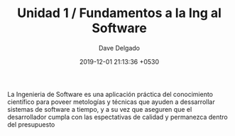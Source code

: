 ﻿---
layout: post
title:  "Unidad 1 / Fundamentos a la Ing al Software"
date:   2019-12-01 21:13:36 +0530
author: Dave Delgado
---

  <p>La Ingenieria de Software es una aplicación práctica del conocimiento científico para poveer metologías y técnicas que ayuden a dessarrollar sistemas de software a tiempo, y a su vez que aseguren que el desarrollador cumpla con las espectativas de calidad y permanezca dentro del presupuesto </p>
  

